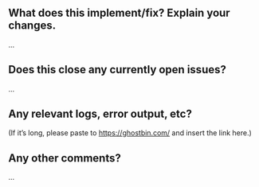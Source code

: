 <!-- Thanks for sending a pull request!

Here's how it's done:
0. If you are planning a large feature, please, discuss it first in a separate issue
1. Make sure that you open your pull request against the `master` branch
2. Make sure that your code has the same style as the surrounding code and git-secret in general
3. If you are adding or changing features, please add tests that cover the new behavior (in addition to the unchanged behavior if appropriate)
4. Make sure that tests pass

Please make sure you click the link above to view the contribution guidelines, then fill out the blanks below. -->

What does this implement/fix? Explain your changes.
---------------------------------------------------
…

Does this close any currently open issues?
------------------------------------------
…

Any relevant logs, error output, etc?
-------------------------------------
(If it’s long, please paste to https://ghostbin.com/ and insert the link here.)

Any other comments?
-------------------
…

